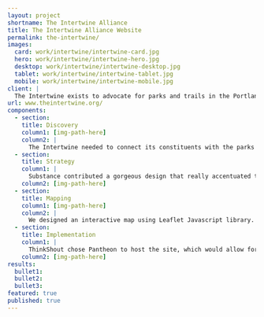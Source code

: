 ```yaml
---
layout: project
shortname: The Intertwine Alliance
title: The Intertwine Alliance Website
permalink: the-intertwine/
images:
  card: work/intertwine/intertwine-card.jpg
  hero: work/intertwine/intertwine-hero.jpg
  desktop: work/intertwine/intertwine-desktop.jpg
  tablet: work/intertwine/intertwine-tablet.jpg
  mobile: work/intertwine/intertwine-mobile.jpg
client: |
  The Intertwine exists to advocate for parks and trails in the Portland metropolitan area, uniting local agencies and groups to take a vested interest in the land and promoting conservation. To be effective advocates, they needed to inform and engage their audience. First and foremost, they needed a website that could do the work for them. ThinkShout partnered with Open Plans and Substance to deliver what would become a beautiful, user-friendly web solution.
url: www.theintertwine.org/
components:
  - section:
    title: Discovery
    column1: [img-path-here]
    column2: |
      The Intertwine needed to connect its constituents with the parks in its network, engagement being key in the process. There needed to be a way for park-goers to easily plan their adventures, tour routes, and learn more about the regions around them.  
  - section:
    title: Strategy
    column1: |
      Substance contributed a gorgeous design that really accentuated the parks’ themes. From there, we developed an interactive Leaflet map, which allowed site visitors to explore Intertwine from any device. We wanted to emphasize the beauty of the areas they sought to preserve with gorgeous image galleries and a collection of adventures comprised of parks and trails curated by the alliance.  
    column2: [img-path-here]
  - section:
    title: Mapping
    column1: [img-path-here]
    column2: |
      We designed an interactive map using Leaflet Javascript library. Leaflet allowed us to present visitors with a responsive map they could thoroughly explore. This included a Drupal Module that ThinkShout developed specifically for this project, featuring custom tiles built by Open Plan with Development Seed’s TileMill, hosted by their Mapbox service. 
  - section:
    title: Implementation
    column1: |
      ThinkShout chose Pantheon to host the site, which would allow for the quick delivery of all that content. It was a visual-heavy project, which called for a host that could handle the data and deliver a smooth user experience without sacrificing speed or reliability. 
    column2: [img-path-here]
results:
  bullet1: 
  bullet2: 
  bullet3: 
featured: true
published: true
---
```



